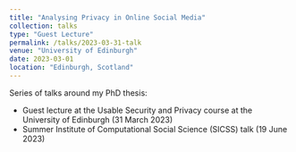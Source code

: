 ```yaml
---
title: "Analysing Privacy in Online Social Media"
collection: talks
type: "Guest Lecture"
permalink: /talks/2023-03-31-talk
venue: "University of Edinburgh"
date: 2023-03-01
location: "Edinburgh, Scotland"
---
```


Series of talks around my PhD thesis: 
* Guest lecture at the Usable Security and Privacy course at the University of Edinburgh (31 March 2023)
* Summer Institute of Computational Social Science (SICSS) talk (19 June 2023)
